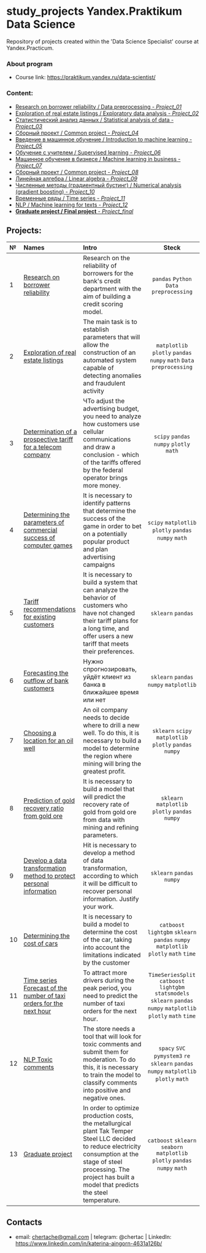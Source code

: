 # study_projects Yandex.Praktikum Data Science

Repository of projects created within the 'Data Science Specialist' course at Yandex.Practicum.

### About program

- Course link: https://praktikum.yandex.ru/data-scientist/

### Content:

  - [Research on borrower reliability / Data preprocessing - *Project_01*](01_data_preprocessing)
  - [Exploration of real estate listings / Exploratory data analysis - *Project_02*](02_exploratory_data_analysis)
  - [Статистический анализ данных / Statistical analysis of data - *Project_03*](03_statistical_data_analysis)
  - [Сборный проект / Common project - *Project_04*](04_integrated_project_1)
  - [Введение в машинное обучение / Introduction to machine learning  - *Project_05*](05_ml_intro)
  - [Обучение с учителем / Supervised learning  - *Project_06*](06_supervised_learning)
  - [Машинное обучение в бизнесе / Machine learning in business  - *Project_07*](007_ml_for_business_oil_bores)
  - [Сборный проект / Common project  - *Project_08*](08_gold_recovery)
  - [Линейная алгебра / Linear algebra  - *Project_09*](09_linear_algebra)
  - [Численные методы (градиентный бустинг) / Numerical analysis (gradient boosting)  - *Project_10*](10_cars_cost_determining)
  - [Временные ряды / Time series  - *Project_11*](11_time_series_taxi_orders)
  - [NLP / Machine learning for texts  - *Project_12*](12_nlp_ML_for_texts)
  - [**Graduate project / Final project**  - *Project_final*](13_graduate_project)

## Projects:

|№| Names | Intro | Steck |
|:---|:-------------------|:----------------------------------------------------------|:-----------:|
|1   |[Research on borrower reliability](01_data_preprocessing)|Research on the reliability of borrowers for the bank's credit department with the aim of building a credit scoring model.| `pandas` `Python` `Data preprocessing`|
|2   |[Exploration of real estate listings](02_exploratory_data_analysis)|The main task is to establish parameters that will allow the construction of an automated system capable of detecting anomalies and fraudulent activity|`matplotlib` `plotly` `pandas` `numpy` `math` `Data preprocessing`|
|3   |[Determination of a prospective tariff for a telecom company](03_statistical_data_analysis)|ЧTo adjust the advertising budget, you need to analyze how customers use cellular communications and draw a conclusion - which of the tariffs offered by the federal operator brings more money.|`scipy` `pandas` `numpy` `plotly` `math`|
|4   |[Determining the parameters of commercial success of computer games](04_integrated_project_1)|It is necessary to identify patterns that determine the success of the game in order to bet on a potentially popular product and plan advertising campaigns|`scipy` `matplotlib` `plotly` `pandas` `numpy` `math`|
|5   |[Tariff recommendations for existing customers](05_ml_intro)|It is necessary to build a system that can analyze the behavior of customers who have not changed their tariff plans for a long time, and offer users a new tariff that meets their preferences.|`sklearn` `pandas`|
|6   |[Forecasting the outflow of bank customers](06_supervised_learning)|Нужно спрогнозировать, уйдёт клиент из банка в ближайшее время или нет|`sklearn` `pandas` `numpy` `matplotlib`|
|7   |[Choosing a location for an oil well](07_ml_for_business_oil_bores)|An oil company needs to decide where to drill a new well. To do this, it is necessary to build a model to determine the region where mining will bring the greatest profit.|`sklearn` `scipy` `matplotlib` `plotly` `pandas` `numpy`|
|8   |[Prediction of gold recovery ratio from gold ore](08_gold_recovery)|It is necessary to build a model that will predict the recovery rate of gold from gold ore from data with mining and refining parameters.|`sklearn` `matplotlib` `plotly` `pandas` `numpy`|
|9   |[Develop a data transformation method to protect personal information](09_linear_algebra)|Нit is necessary to develop a method of data transformation, according to which it will be difficult to recover personal information. Justify your work.|`sklearn` `pandas` `numpy` |
|10  |[Determining the cost of cars](10_cars_cost_determining)|It is necessary to build a model to determine the cost of the car, taking into account the limitations indicated by the customer|`catboost` `lightgbm` `sklearn` `pandas` `numpy` `matplotlib` `plotly` `math` `time`|
|11  |[Time series Forecast of the number of taxi orders for the next hour](11_time_series_taxi_orders)|To attract more drivers during the peak period, you need to predict the number of taxi orders for the next hour.|`TimeSeriesSplit` `catboost` `lightgbm` `statsmodels` `sklearn` `pandas` `numpy` `matplotlib` `plotly` `math` `time`|
|12  |[NLP Toxic comments](12_nlp_ML_for_texts)|The store needs a tool that will look for toxic comments and submit them for moderation. To do this, it is necessary to train the model to classify comments into positive and negative ones.|`spacy` `SVC` `pymystem3` `re` `sklearn` `pandas` `numpy` `matplotlib` `plotly` `math`|
|13  |[Graduate project](13_graduate_project)|In order to optimize production costs, the metallurgical plant Tak Temper Steel LLC decided to reduce electricity consumption at the stage of steel processing. The project has built a model that predicts the steel temperature.|`catboost` `sklearn` `seaborn` `matplotlib` `plotly` `pandas` `numpy` `math`|

## Contacts

- email: chertache@gmail.com | telegram: @chertac | LinkedIn: https://www.linkedin.com/in/katerina-aingorn-4631a126b/
